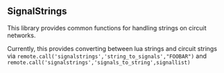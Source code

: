 ## SignalStrings

This library provides common functions for handling strings on circuit networks.

Currently, this provides converting between lua strings and circuit strings via
`remote.call('signalstrings','string_to_signals',"FOOBAR")` and `remote.call('signalstrings','signals_to_string',signallist)`
